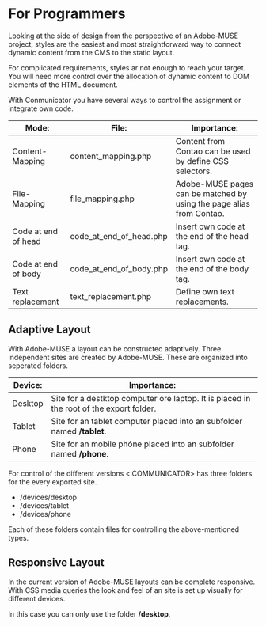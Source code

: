 # For Programmers
Looking at the side of design from the perspective of an Adobe-MUSE project, styles are the easiest and most straightforward way to connect dynamic content from the CMS to the static layout.

For complicated requirements, styles ar not enough to reach your target. You will need more control over the allocation of dynamic content to DOM elements of the HTML document.

With Conmunicator you have several ways to control the assignment or integrate own code.

| Mode: | File: | Importance: |
| -- | -- | -- |
| Content-Mapping |content_mapping.php| Content from Contao can be used by define CSS selectors.|
| File-Mapping |file_mapping.php| Adobe-MUSE pages can be matched by using the page alias from Contao.|
| Code at end of head |code_at_end_of_head.php| Insert own code at the end of the head tag.|
| Code at end of body |code_at_end_of_body.php| Insert own code at the end of the body tag.|
| Text replacement |text_replacement.php| Define own text replacements.|

## Adaptive Layout
With Adobe-MUSE a layout can be constructed adaptively. Three independent sites are created by Adobe-MUSE. These are organized into seperated folders.

| Device: | Importance: |
| -- | -- |
| Desktop | Site for a destktop computer ore laptop. It is placed in the root of the export folder.|
| Tablet |  Site for an tablet computer placed into an subfolder named **/tablet**.|
| Phone |  Site for an mobile phóne placed into an subfolder named **/phone**.|

For control of the different versions <.COMMUNICATOR> has three folders for the every exported site.

* /devices/desktop
* /devices/tablet
* /devices/phone

Each of these folders contain files for controlling the above-mentioned types.

## Responsive Layout
In the current version of Adobe-MUSE layouts can be complete responsive. With CSS media queries the look and feel of an site is set up visually for different devices.

In this case you can only use the folder **/desktop**.